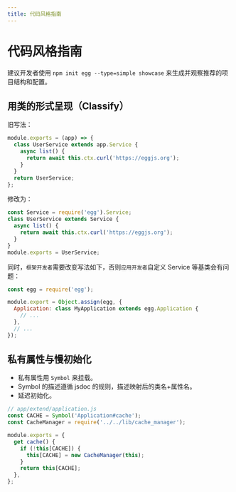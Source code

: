 ```yaml
---
title: 代码风格指南
---
```


# 代码风格指南

建议开发者使用 `npm init egg --type=simple showcase` 来生成并观察推荐的项目结构和配置。

## 用类的形式呈现（Classify）

旧写法：

```js
module.exports = (app) => {
  class UserService extends app.Service {
    async list() {
      return await this.ctx.curl('https://eggjs.org');
    }
  }
  return UserService;
};
```

修改为：

```js
const Service = require('egg').Service;
class UserService extends Service {
  async list() {
    return await this.ctx.curl('https://eggjs.org');
  }
}
module.exports = UserService;
```

同时，`框架开发者`需要改变写法如下，否则`应用开发者`自定义 Service 等基类会有问题：

```js
const egg = require('egg');

module.export = Object.assign(egg, {
  Application: class MyApplication extends egg.Application {
    // ...
  },
  // ...
});
```

## 私有属性与慢初始化

- 私有属性用 `Symbol` 来挂载。
- Symbol 的描述遵循 jsdoc 的规则，描述映射后的类名+属性名。
- 延迟初始化。

```js
// app/extend/application.js
const CACHE = Symbol('Application#cache');
const CacheManager = require('../../lib/cache_manager');

module.exports = {
  get cache() {
    if (!this[CACHE]) {
      this[CACHE] = new CacheManager(this);
    }
    return this[CACHE];
  },
};
```
